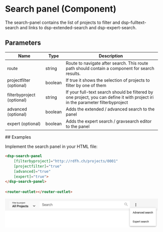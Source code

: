 # Search panel (Component)

The search-panel contains the list of projects to filter and dsp-fulltext-search and links to dsp-extended-search and dsp-expert-search.

## Parameters

Name | Type | Description
--- | --- | ---
route | string | Route to navigate after search. This route path should contain a component for search results.
projectfilter (optional) | boolean | If true it shows the selection of projects to filter by one of them
filterbyproject (optional) | string | If your full-text search should be filtered by one project, you can define it with project iri in the parameter filterbyproject
advanced (optional) | boolean | Adds the extended / advanced search to the panel
expert (optional) | boolean | Adds the expert search / gravsearch editor to the panel

## Examples

Implement the search panel in your HTML file:

```html
<dsp-search-panel
    [filterbyproject]="http://rdfh.ch/projects/0001"
    [projectfilter]="true"
    [advanced]="true"
    [expert]="true">
</dsp-search-panel>

<router-outlet></router-outlet>
```

![Full search panel](../../assets/images/search-panel.png)
